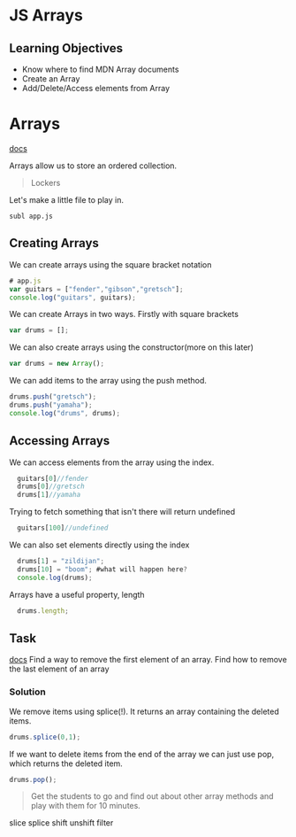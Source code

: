 # JS Arrays

## Learning Objectives
- Know where to find MDN Array documents
- Create an Array
- Add/Delete/Access elements from Array


# Arrays
[docs](https://developer.mozilla.org/en-US/docs/Web/JavaScript/Reference/Global_Objects/Array)

Arrays allow us to store an ordered collection.
> Lockers

Let's make a little file to play in.

```
subl app.js
```

## Creating Arrays
We can create arrays using the square bracket notation

```js
# app.js
var guitars = ["fender","gibson","gretsch"];
console.log("guitars", guitars);
```
We can create Arrays in two ways. Firstly with square brackets

```js
var drums = [];
```

We can also create arrays using the constructor(more on this later)

```js
var drums = new Array();
```

We can add items to the array using the push method.

```js
drums.push("gretsch");
drums.push("yamaha");
console.log("drums", drums);
```

## Accessing Arrays

We can access elements from the array using the index.

```js
  guitars[0]//fender
  drums[0]//gretsch
  drums[1]//yamaha
```

Trying to fetch something that isn't there will return undefined

```js
  guitars[100]//undefined
```


We can also set elements directly using the index

```js
  drums[1] = "zildijan";
  drums[10] = "boom"; #what will happen here?
  console.log(drums);
```

Arrays have a useful property, length

```js
  drums.length;
```

## Task
[docs](https://developer.mozilla.org/en-US/docs/Web/JavaScript/Reference/Global_Objects/Array)
Find a way to remove the first element of an array.
Find how to remove the last element of an array 


### Solution
We remove items using splice(!). It returns an array containing the deleted items.
```js
drums.splice(0,1);
```
If we want to delete items from the end of the array we can just use pop, which returns the deleted item.

```js
drums.pop();
```
> Get the students to go and find out about other array methods and play with them for 10 minutes.


slice
splice
shift
unshift
filter







